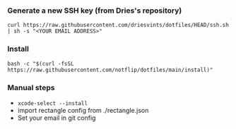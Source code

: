 ### Generate a new SSH key (from Dries's repository)
```
curl https://raw.githubusercontent.com/driesvints/dotfiles/HEAD/ssh.sh | sh -s "<YOUR EMAIL ADDRESS>"
```

### Install
```
bash -c "$(curl -fsSL https://raw.githubusercontent.com/notflip/dotfiles/main/install)"
```

### Manual steps

 - `xcode-select --install`
 - import rectangle config from ./rectangle.json
 - Set your email in git config